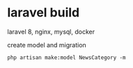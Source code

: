 # laravel build

laravel 8, nginx, mysql, docker

create model and migration
```shell script
php artisan make:model NewsCategory -m
```